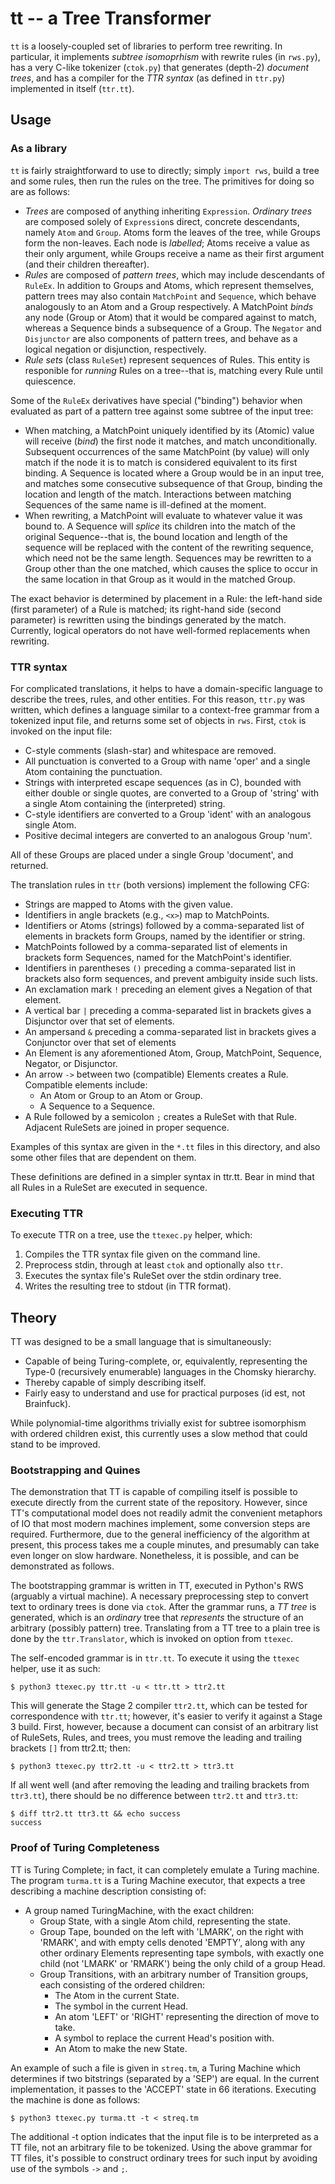 # tt -- a Tree Transformer

`tt` is a loosely-coupled set of libraries to perform tree rewriting. In
particular, it implements *subtree isomoprhism* with rewrite rules (in
`rws.py`), has a very C-like tokenizer (`ctok.py`) that generates (depth-2)
*document trees*, and has a compiler for the *TTR syntax* (as defined in
`ttr.py`) implemented in itself (`ttr.tt`).

## Usage

### As a library

`tt` is fairly straightforward to use to directly; simply `import rws`, build a
tree and some rules, then run the rules on the tree. The primitives for doing
so are as follows:

* *Trees* are composed of anything inheriting `Expression`. *Ordinary trees*
  are composed solely of `Expression`s direct, concrete descendants, namely
  `Atom` and `Group`. Atoms form the leaves of the tree, while Groups form the
  non-leaves. Each node is *labelled*; Atoms receive a value as their only
  argument, while Groups receive a name as their first argument (and their
  children thereafter).
* *Rules* are composed of *pattern trees*, which may include descendants of
  `RuleEx`.  In addition to Groups and Atoms, which represent themselves,
  pattern trees may also contain `MatchPoint` and `Sequence`, which behave
  analogously to an Atom and a Group respectively. A MatchPoint *binds* any
  node (Group or Atom) that it would be compared against to match, whereas a
  Sequence binds a subsequence of a Group. The `Negator` and `Disjunctor` are
  also components of pattern trees, and behave as a logical negation or
  disjunction, respectively.
* *Rule sets* (class `RuleSet`) represent sequences of Rules. This entity is
  responible for *running* Rules on a tree--that is, matching every Rule until
  quiescence.

Some of the `RuleEx` derivatives have special ("binding") behavior when
evaluated as part of a pattern tree against some subtree of the input tree:

* When matching, a MatchPoint uniquely identified by its (Atomic) value will
  receive (*bind*) the first node it matches, and match unconditionally.
  Subsequent occurrences of the same MatchPoint (by value) will only match if
  the node it is to match is considered equivalent to its first binding. A
  Sequence is located where a Group would be in an input tree, and matches some
  consecutive subsequence of that Group, binding the location and length of the
  match. Interactions between matching Sequences of the same name is
  ill-defined at the moment.
* When rewriting, a MatchPoint will evaluate to whatever value it was bound to.
  A Sequence will *splice* its children into the match of the original
  Sequence--that is, the bound location and length of the sequence will be
  replaced with the content of the rewriting sequence, which need not be the
  same length. Sequences may be rewritten to a Group other than the one
  matched, which causes the splice to occur in the same location in that Group
  as it would in the matched Group.

The exact behavior is determined by placement in a Rule: the left-hand side
(first parameter) of a Rule is matched; its right-hand side (second parameter)
is rewritten using the bindings generated by the match. Currently, logical
operators do not have well-formed replacements when rewriting.

### TTR syntax

For complicated translations, it helps to have a domain-specific language to
describe the trees, rules, and other entities. For this reason, `ttr.py` was
written, which defines a language similar to a context-free grammar from a
tokenized input file, and returns some set of objects in `rws`. First, `ctok`
is invoked on the input file:

* C-style comments (slash-star) and whitespace are removed.
* All punctuation is converted to a Group with name 'oper' and a single Atom
  containing the punctuation.
* Strings with interpreted escape sequences (as in C), bounded with either
  double or single quotes, are converted to a Group of 'string' with a single
  Atom containing the (interpreted) string.
* C-style identifiers are converted to a Group 'ident' with an analogous single
  Atom.
* Positive decimal integers are converted to an analogous Group 'num'.

All of these Groups are placed under a single Group 'document', and returned.

The translation rules in `ttr` (both versions) implement the following CFG:

* Strings are mapped to Atoms with the given value.
* Identifiers in angle brackets (e.g., `<x>`) map to MatchPoints.
* Identifiers or Atoms (strings) followed by a comma-separated list of elements
  in brackets form Groups, named by the identifier or string.
* MatchPoints followed by a comma-separated list of elements in brackets form
  Sequences, named for the MatchPoint's identifier.
* Identifiers in parentheses `()` preceding a comma-separated list in brackets
  also form sequences, and prevent ambiguity inside such lists.
* An exclamation mark `!` preceding an element gives a Negation of that
  element.
* A vertical bar `|` preceding a comma-separated list in brackets gives a
  Disjunctor over that set of elements.
* An ampersand `&` preceding a comma-separated list in brackets gives a
  Conjunctor over that set of elements
* An Element is any aforementioned Atom, Group, MatchPoint, Sequence, Negator,
  or Disjunctor.
* An arrow `->` between two (compatible) Elements creates a Rule. Compatible
  elements include:
  * An Atom or Group to an Atom or Group.
  * A Sequence to a Sequence.
* A Rule followed by a semicolon `;` creates a RuleSet with that Rule.
  Adjacent RuleSets are joined in proper sequence.

Examples of this syntax are given in the `*.tt` files in this directory, and
also some other files that are dependent on them.

These definitions are defined in a simpler syntax in ttr.tt. Bear in mind that
all Rules in a RuleSet are executed in sequence.

### Executing TTR

To execute TTR on a tree, use the `ttexec.py` helper, which:

1. Compiles the TTR syntax file given on the command line.
2. Preprocess stdin, through at least `ctok` and optionally also `ttr`.
3. Executes the syntax file's RuleSet over the stdin ordinary tree.
4. Writes the resulting tree to stdout (in TTR format).

## Theory

TT was designed to be a small language that is simultaneously:

* Capable of being Turing-complete, or, equivalently, representing the Type-0
  (recursively enumerable) languages in the Chomsky hierarchy.
* Thereby capable of simply describing itself.
* Fairly easy to understand and use for practical purposes (id est, not
  Brainfuck).

While polynomial-time algorithms trivially exist for subtree isomorphism with
ordered children exist, this currently uses a slow method that could stand to
be improved.

### Bootstrapping and Quines

The demonstration that TT is capable of compiling itself is possible to execute
directly from the current state of the repository. However, since TT's
computational model does not readily admit the convenient metaphors of IO that
most modern machines implement, some conversion steps are required.
Furthermore, due to the general inefficiency of the algorithm at present, this
process takes me a couple minutes, and presumably can take even longer on slow
hardware. Nonetheless, it is possible, and can be demonstrated as follows.

The bootstrapping grammar is written in TT, executed in Python's RWS (arguably
a virtual machine). A necessary preprocessing step to convert text to ordinary
trees is done via `ctok`. After the grammar runs, a *TT tree* is generated,
which is an *ordinary* tree that *represents* the structure of an arbitrary
(possibly pattern) tree. Translating from a TT tree to a plain tree is done by
the `ttr.Translator`, which is invoked on option from `ttexec`.

The self-encoded grammar is in `ttr.tt`. To execute it using the `ttexec`
helper, use it as such:

	$ python3 ttexec.py ttr.tt -u < ttr.tt > ttr2.tt

This will generate the Stage 2 compiler `ttr2.tt`, which can be tested for
correspondence with `ttr.tt`; however, it's easier to verify it against a Stage
3 build. First, however, because a document can consist of an arbitrary list of
RuleSets, Rules, and trees, you must remove the leading and trailing brackets
`[]` from ttr2.tt; then:

	$ python3 ttexec.py ttr2.tt -u < ttr2.tt > ttr3.tt

If all went well (and after removing the leading and trailing brackets from
`ttr3.tt`), there should be no difference between `ttr2.tt` and `ttr3.tt`:

	$ diff ttr2.tt ttr3.tt && echo success
	success

### Proof of Turing Completeness

TT is Turing Complete; in fact, it can completely emulate a Turing machine. The
program `turma.tt` is a Turing Machine executor, that expects a tree describing
a machine description consisting of:

* A group named TuringMachine, with the exact children:
  * Group State, with a single Atom child, representing the state.
  * Group Tape, bounded on the left with 'LMARK', on the right with 'RMARK',
	and with empty cells denoted 'EMPTY', along with any other ordinary
	Elements representing tape symbols, with exactly one child (not 'LMARK' or
	'RMARK') being the only child of a group Head.
  * Group Transitions, with an arbitrary number of Transition groups, each
	consisting of the ordered children:
	* The Atom in the current State.
	* The symbol in the current Head.
	* An atom 'LEFT' or 'RIGHT' representing the direction of move to take.
	* A symbol to replace the current Head's position with.
	* An Atom to make the new State.

An example of such a file is given in `streq.tm`, a Turing Machine which
determines if two bitstrings (separated by a 'SEP') are equal. In the current
implementation, it passes to the 'ACCEPT' state in 66 iterations. Executing the
machine is done as follows:

	$ python3 ttexec.py turma.tt -t < streq.tm

The additional -t option indicates that the input file is to be interpreted as
a TT file, not an arbitrary file to be tokenized. Using the above grammar for
TT files, it's possible to construct ordinary trees for such input by avoiding
use of the symbols `->` and `;`.
